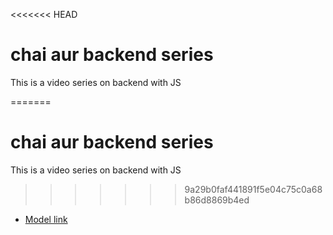 <<<<<<< HEAD
# chai aur backend series

This is a video series on backend with JS

=======
# chai aur backend series

This is a video series on backend with JS

>>>>>>> 9a29b0faf441891f5e04c75c0a68b86d8869b4ed
- [Model link](https://www.youtube.com/redirect?event=video_description&redir_token=QUFFLUhqbFBQelQzcEkxUWFlTXFWOEZ5TTNCNkstaFBlQXxBQ3Jtc0tsOW9xR3ZaN0p3NHhmX3FEZXFHNnF4SDFldjZqbnZONUNOUFQ5TndvTmc4N0hJRFNUMWNCMWtIYmdMM05mM0VNOWoycTV4aHE3U2kzdDNSNy1SakdzcUdPcWhUUThUcl9XVE9KeHY2cjRyRHBYOFJqdw&q=https%3A%2F%2Fapp.eraser.io%2Fworkspace%2FYtPqZ1VogxGy1jzIDkzj%3Forigin%3Dshare&v=9B4CvtzXRpc)